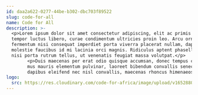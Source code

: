 ```yaml
---
id: daa2a622-0277-44be-b302-dbc703f89522
slug: code-for-all
name: Code for All
description: >-
  <p>Lorem ipsum dolor sit amet consectetur adipiscing, elit ac primis praesent
  tempor luctus libero, curae condimentum ultricies proin leo. Arcu ornare dis
  fermentum nisi consequat imperdiet porta viverra placerat nullam, dapibus
  molestie faucibus id mi lacinia orci magnis. Ridiculus aptent phasellus mus
  nisi porta rutrum tellus, ut venenatis feugiat massa volutpat.</p> 
        <p>Duis maecenas per erat odio quisque accumsan, donec tempus class euismod vulputate fermentum imperdiet, suspendisse blandit lacinia semper cursus. Neque tristique posuere a feugiat convallis tempor cras nunc, leo faucibus cum aptent placerat aenean lobortis, nibh iaculis ac nascetur praesent mus quisque. Nullam leo rutrum augue urna cubilia morbi enim, arcu risus 
        mus mauris elementum pulvinar, laoreet bibendum convallis senectus ullamcorper malesuada. Sapien congue tristique venenatis cras cum quisque et conubia felis lobortis, velit ullamcorper urna pharetra fermentum class tincidunt turpis placerat, porttitor senectus massa ridiculus semper vivamus at enim inceptos. Senectus cum torquent blandit odio class in, nullam sodales 
        dapibus eleifend nec nisl convallis, maecenas rhoncus himenaeos non massa. Justo nulla integer dapibus phasellus felis sem aenean nibh volutpat nullam ullamcorper tempus suscipit ultricies, augue suspendisse ridiculus condimentum dui himenaeos torquent cubilia ut rhoncus taciti malesuada vivamus.</p>
logo:
  src: https://res.cloudinary.com/code-for-africa/image/upload/v1652880227/codeforafrica/images/logos/code-for-all_l2vmvq.png
---
```

